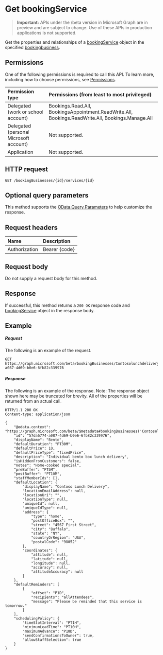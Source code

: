 # Get bookingService

 > **Important:** APIs under the /beta version in Microsoft Graph are in preview and are subject to change. Use of these APIs in production applications is not supported.
 
Get the properties and relationships of a [bookingService](../resources/bookingservice.md) object in the specified [bookingbusiness](../resources/bookingbusiness.md).
## Permissions
One of the following permissions is required to call this API. To learn more, including how to choose permissions, see [Permissions](/graph/permissions-reference).

|Permission type      | Permissions (from least to most privileged)              |
|:--------------------|:---------------------------------------------------------|
|Delegated (work or school account) |  Bookings.Read.All, BookingsAppointment.ReadWrite.All, Bookings.ReadWrite.All, Bookings.Manage.All   |
|Delegated (personal Microsoft account) | Not supported.   |
|Application | Not supported.  | 

## HTTP request
<!-- { "blockType": "ignored" } -->
```http
GET /bookingBusinesses/{id}/services/{id}
```
## Optional query parameters
This method supports the [OData Query Parameters](https://developer.microsoft.com/graph/docs/concepts/query_parameters) to help customize the response.

## Request headers
| Name      |Description|
|:----------|:----------|
| Authorization  | Bearer {code}|

## Request body
Do not supply a request body for this method.
## Response
If successful, this method returns a `200 OK` response code and [bookingService](../resources/bookingservice.md) object in the response body.
## Example
##### Request
The following is an example of the request.
<!-- {
  "blockType": "request",
  "name": "get_bookingservice"
}-->
```http
GET https://graph.microsoft.com/beta/bookingBusinesses/Contosolunchdelivery@M365B489948.onmicrosoft.com/services/57da6774-a087-4d69-b0e6-6fb82c339976
```
##### Response
The following is an example of the response. Note: The response object shown here may be truncated for brevity. All of the properties will be returned from an actual call.
<!-- {
  "blockType": "response",
  "truncated": true,
  "@odata.type": "microsoft.graph.bookingService"
} -->
```http
HTTP/1.1 200 OK
Content-type: application/json

{
    "@odata.context": "https://graph.microsoft.com/beta/$metadata#bookingBusinesses('Contosolunchdelivery%40M365B489948.onmicrosoft.com')/services/$entity",
    "id": "57da6774-a087-4d69-b0e6-6fb82c339976",
    "displayName": "Bento",
    "defaultDuration": "PT30M",
    "defaultPrice": 10,
    "defaultPriceType": "fixedPrice",
    "description": "Individual bento box lunch delivery",
    "isHiddenFromCustomers": false,
    "notes": "Home-cooked special",
    "preBuffer": "PT5M",
    "postBuffer": "PT10M",
    "staffMemberIds": [],
    "defaultLocation": {
        "displayName": "Contoso Lunch Delivery",
        "locationEmailAddress": null,
        "locationUri": "",
        "locationType": null,
        "uniqueId": null,
        "uniqueIdType": null,
        "address": {
            "type": "home",
            "postOfficeBox": "",
            "street": "4567 First Street",
            "city": "Buffalo",
            "state": "NY",
            "countryOrRegion": "USA",
            "postalCode": "98052"
        },
        "coordinates": {
            "altitude": null,
            "latitude": null,
            "longitude": null,
            "accuracy": null,
            "altitudeAccuracy": null
        }
    },
    "defaultReminders": [
        {
            "offset": "P1D",
            "recipients": "allAttendees",
            "message": "Please be reminded that this service is tomorrow."
        }
    ],
    "schedulingPolicy": {
        "timeSlotInterval": "PT1H",
        "minimumLeadTime": "PT10H",
        "maximumAdvance": "P10D",
        "sendConfirmationsToOwner": true,
        "allowStaffSelection": true
    }
}
```

<!-- uuid: 8fcb5dbc-d5aa-4681-8e31-b001d5168d79
2015-10-25 14:57:30 UTC -->
<!-- {
  "type": "#page.annotation",
  "description": "Get bookingService",
  "keywords": "",
  "section": "documentation",
  "tocPath": ""
}-->